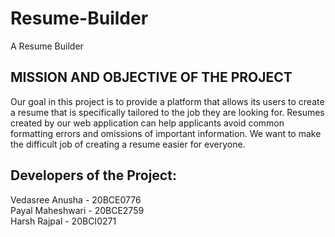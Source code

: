 # Resume-Builder
A Resume Builder

<h2>MISSION AND OBJECTIVE OF THE PROJECT</h2>
Our goal in this project is to provide a platform that allows its users to create a resume that is specifically tailored to the job they are looking for. Resumes created by our web application can help applicants avoid common formatting errors and omissions of important information. We want to make the difficult job of creating a resume easier for everyone.

<h2>Developers of the Project:</h2>
Vedasree Anusha - 20BCE0776<br>
Payal Maheshwari - 20BCE2759<br>
Harsh Rajpal - 20BCI0271<br
